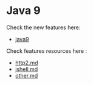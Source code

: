 # Java 9

Check the new features here:
- [java9](src%2Fmain%2Fjava%2Forg%2Fexample%2Fjava%2Ftutorial%2Fjava9)

Check features resources here :
- [http2.md](src%2Fmain%2Fresources%2Fhttp2.md)
- [jshell.md](src%2Fmain%2Fresources%2Fjshell.md)
- [other.md](src%2Fmain%2Fresources%2Fother.md)